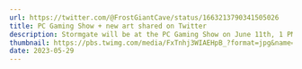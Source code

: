 ```yaml
---
url: https://twitter.com/@FrostGiantCave/status/1663213790341505026
title: PC Gaming Show + new art shared on Twitter
description: Stormgate will be at the PC Gaming Show on June 11th, 1 PM PDT (20:00 UTC) and shares exciting new art from the Human Resistance.
thumbnail: https://pbs.twimg.com/media/FxTnhj3WIAEHpB_?format=jpg&name=medium
date: 2023-05-29
---
```

